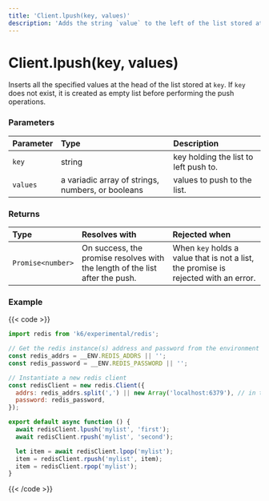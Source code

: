 ```yaml
---
title: 'Client.lpush(key, values)'
description: 'Adds the string `value` to the left of the list stored at `key`.'
---
```


# Client.lpush(key, values)

Inserts all the specified values at the head of the list stored at `key`. If `key` does not exist, it is created as empty list before performing the push operations.

### Parameters

| Parameter | Type                                              | Description                           |
| :-------- | :------------------------------------------------ | :------------------------------------ |
| `key`     | string                                            | key holding the list to left push to. |
| `values`  | a variadic array of strings, numbers, or booleans | values to push to the list.           |

### Returns

| Type              | Resolves with                                                                | Rejected when                                                                       |
| :---------------- | :--------------------------------------------------------------------------- | :---------------------------------------------------------------------------------- |
| `Promise<number>` | On success, the promise resolves with the length of the list after the push. | When `key` holds a value that is not a list, the promise is rejected with an error. |

### Example

{{< code >}}

```javascript
import redis from 'k6/experimental/redis';

// Get the redis instance(s) address and password from the environment
const redis_addrs = __ENV.REDIS_ADDRS || '';
const redis_password = __ENV.REDIS_PASSWORD || '';

// Instantiate a new redis client
const redisClient = new redis.Client({
  addrs: redis_addrs.split(',') || new Array('localhost:6379'), // in the form of 'host:port', separated by commas
  password: redis_password,
});

export default async function () {
  await redisClient.lpush('mylist', 'first');
  await redisClient.rpush('mylist', 'second');

  let item = await redisClient.lpop('mylist');
  item = redisClient.rpush('mylist', item);
  item = redisClient.rpop('mylist');
}
```

{{< /code >}}
